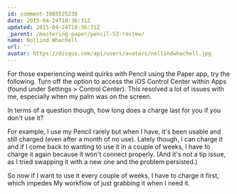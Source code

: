 ```yaml
---
id: comment-1985525230
date: 2015-04-24T18:36:31Z
updated: 2015-04-24T18:36:31Z
_parent: /mastering-paper/pencil-53-review/
name: Nollind Whachell
url: ''
avatar: https://disqus.com/api/users/avatars/nollindwhachell.jpg
---
```


For those experiencing weird quirks with Pencil using the Paper app,
try the following. Turn off the option to access the iOS Control Center within Apps
(found under Settings &gt; Control Center). This resolved a lot of issues with me,
especially when my palm was on the screen.

In terms of a question though,
how long does a charge last for you if you don't use it?

For example, I use
my Pencil rarely but when I have, it's been usable and still charged (even after
a month of no use). Lately though, I can charge it and if I come back to wanting
to use it in a couple of weeks, I have to charge it again because it won't connect
properly. (And it's not a tip issue, as I tried swapping it with a new one and the
problem persisted.)

So now if I want to use it every couple of weeks, I have
to charge it first, which impedes My workflow of just grabbing it when I need it.
